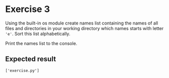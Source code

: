 # Exercise 3

Using the built-in os module create names list containing the names of all files and directories in your working directory which names starts with letter `'e'`. Sort this list alphabetically.

Print the names list to the console.

## Expected result

```cmd
['exercise.py']
```

